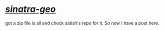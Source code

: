 [*sinatra-geo*](http://sinatra-geo.herokuapp.com/)
===========

got a zip file is all and check satish's repo for it. So now I have a post here.
